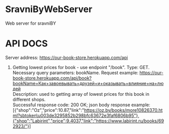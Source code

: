 # SravniByWebServer
Web server for sravniBY

# API DOCS

Server address: https://our-book-store.herokuapp.com/api

1. Getting lowest prices for book - use endpoint "/book". Type: GET.  
   Necessary query parameters: bookName. Request example: https://our-book-store.herokuapp.com/api/book?bookName=Как+завоевывать+друзей+и+оказывать+влияние+на+людей  
   Description: used to getting array of lowest prices for this book in different shops.  
   Successful response code: 200 OK; json body response example: [{"shop":"Oz","price":10.87,"link":"https://oz.by/books/more10826370.html?sbtoken\u003de3295852b298bfc63672e3faf6806b95"},{"shop":"Labirint","price":9.4037,"link":"https://www.labirint.ru/books/692923/"}]
